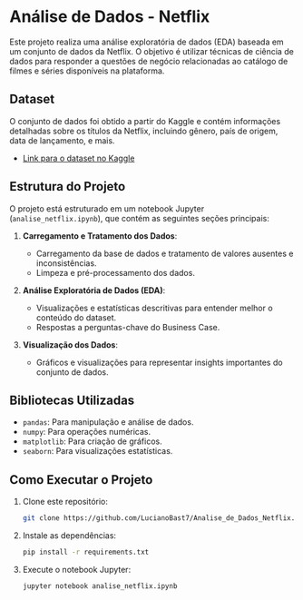 # Análise de Dados - Netflix

Este projeto realiza uma análise exploratória de dados (EDA) baseada em um conjunto de dados da Netflix. O objetivo é utilizar técnicas de ciência de dados para responder a questões de negócio relacionadas ao catálogo de filmes e séries disponíveis na plataforma.

## Dataset

O conjunto de dados foi obtido a partir do Kaggle e contém informações detalhadas sobre os títulos da Netflix, incluindo gênero, país de origem, data de lançamento, e mais.

- [Link para o dataset no Kaggle](https://www.kaggle.com/datasets/shivamb/netflix-shows)

## Estrutura do Projeto

O projeto está estruturado em um notebook Jupyter (`analise_netflix.ipynb`), que contém as seguintes seções principais:

1. **Carregamento e Tratamento dos Dados**:
   - Carregamento da base de dados e tratamento de valores ausentes e inconsistências.
   - Limpeza e pré-processamento dos dados.

2. **Análise Exploratória de Dados (EDA)**:
   - Visualizações e estatísticas descritivas para entender melhor o conteúdo do dataset.
   - Respostas a perguntas-chave do Business Case.

3. **Visualização dos Dados**:
   - Gráficos e visualizações para representar insights importantes do conjunto de dados.

## Bibliotecas Utilizadas

- `pandas`: Para manipulação e análise de dados.
- `numpy`: Para operações numéricas.
- `matplotlib`: Para criação de gráficos.
- `seaborn`: Para visualizações estatísticas.

## Como Executar o Projeto

1. Clone este repositório:
   ```bash
   git clone https://github.com/LucianoBast7/Analise_de_Dados_Netflix.git
   ```
2. Instale as dependências:
   ```bash
   pip install -r requirements.txt
   ```
2. Execute o notebook Jupyter:
   ```bash
   jupyter notebook analise_netflix.ipynb
   ```

